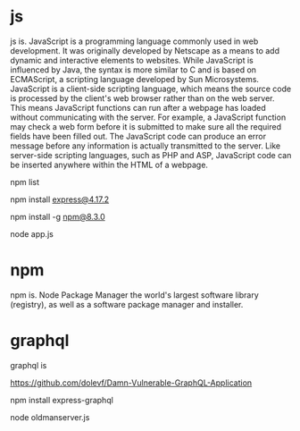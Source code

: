 # js

js is. JavaScript is a programming language commonly used in web development. It was originally developed by Netscape as a means to add dynamic and interactive elements to websites. While JavaScript is influenced by Java, the syntax is more similar to C and is based on ECMAScript, a scripting language developed by Sun Microsystems. JavaScript is a client-side scripting language, which means the source code is processed by the client's web browser rather than on the web server. This means JavaScript functions can run after a webpage has loaded without communicating with the server. For example, a JavaScript function may check a web form before it is submitted to make sure all the required fields have been filled out. The JavaScript code can produce an error message before any information is actually transmitted to the server. Like server-side scripting languages, such as PHP and ASP, JavaScript code can be inserted anywhere within the HTML of a webpage.

npm list

npm install express@4.17.2

npm install -g npm@8.3.0

node app.js

# npm

npm is. Node Package Manager the world's largest software library (registry), as well as a software package manager and installer.

# graphql

graphql is 

https://github.com/dolevf/Damn-Vulnerable-GraphQL-Application

npm install express-graphql

node oldmanserver.js

